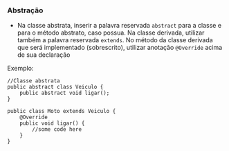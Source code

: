 ### Abstração

- Na classe abstrata, inserir a palavra reservada `abstract` para a classe e para o método abstrato, caso possua. Na classe derivada, utilizar também a palavra reservada `extends`. No método da classe derivada que será implementado (sobrescrito), utilizar anotação `@Override` acima de sua declaração

Exemplo:

```
//Classe abstrata
public abstract class Veiculo {
	public abstract void ligar();
}

public class Moto extends Veiculo {
	@Override
	public void ligar() {
		//some code here
	}
}
```
